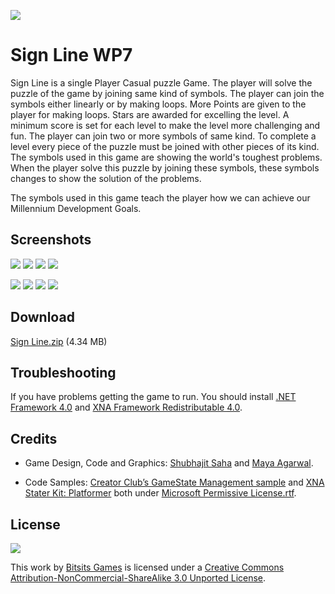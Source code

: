 ![](https://github.com/Bitsits/Sign-Line-Assets/raw/master/Windows%20Phone%20App/Sign%20Line%20Mobile%20Small.png)

Sign Line WP7
===
Sign Line is a single Player Casual puzzle Game. The player will solve the puzzle of the game by joining same kind of symbols. The player can join the symbols either linearly or by making loops. More Points are given to the player for making loops. Stars are awarded for excelling the level. A minimum score is set for each level to make the level more challenging and fun. The player can join two or more symbols of same kind. To complete a level every piece of the puzzle must be joined with other pieces of its kind. The symbols used in this game are showing the world's toughest problems. When the player solve this puzzle by joining these symbols, these symbols changes to show the solution of the problems.

The symbols used in this game teach the player how we can achieve our Millennium Development Goals.

Screenshots
---
![](https://github.com/Bitsits/Sign-Line-Assets/raw/master/Windows%20Phone%20App/Sign%20Line%20Screenshot%201.png)
![](https://github.com/Bitsits/Sign-Line-Assets/raw/master/Windows%20Phone%20App/Sign%20Line%20Screenshot%202.png)
![](https://github.com/Bitsits/Sign-Line-Assets/raw/master/Windows%20Phone%20App/Sign%20Line%20Screenshot%203.png)
![](https://github.com/Bitsits/Sign-Line-Assets/raw/master/Windows%20Phone%20App/Sign%20Line%20Screenshot%204.png)

![](https://github.com/Bitsits/Sign-Line-Assets/raw/master/Windows%20Phone%20App/Sign%20Line%20Screenshot%205.png)
![](https://github.com/Bitsits/Sign-Line-Assets/raw/master/Windows%20Phone%20App/Sign%20Line%20Screenshot%206.png)
![](https://github.com/Bitsits/Sign-Line-Assets/raw/master/Windows%20Phone%20App/Sign%20Line%20Screenshot%207.png)
![](https://github.com/Bitsits/Sign-Line-Assets/raw/master/Windows%20Phone%20App/Sign%20Line%20Screenshot%208.png)

Download
---
[Sign Line.zip][zip] (4.34 MB)

Troubleshooting
---
If you have problems getting the game to run. You should install [.NET Framework 4.0] and [XNA Framework Redistributable 4.0].

Credits
---
- Game Design, Code and Graphics: [Shubhajit Saha] and [Maya Agarwal].

- Code Samples: [Creator Club’s GameState Management sample] and [XNA Stater Kit: Platformer] both under [Microsoft Permissive License.rtf].

License
---
![](https://github.com/Bitsits/Sign-Line-Assets/raw/master/Blog/cc.png)

This work by [Bitsits Games] is licensed under a [Creative Commons Attribution-NonCommercial-ShareAlike 3.0 Unported License].

[.NET Framework 4.0]: http://www.microsoft.com/en-in/download/details.aspx?id=17718
[XNA Framework Redistributable 4.0]: http://www.microsoft.com/en-in/download/details.aspx?id=20914

[Creator Club’s GameState Management sample]: http://creators.xna.com/en-US/samples/gamestatemanagement
[XNA Stater Kit: Platformer]: http://msdn.microsoft.com/en-us/library/dd254918.aspx
[Microsoft Permissive License.rtf]: http://creators.xna.com/downloads/?id=15

[Creative Commons Attribution-NonCommercial-ShareAlike 3.0 Unported License]:http://creativecommons.org/licenses/by-nc-sa/3.0/

[Bitsits Games]: https://bitsits.blogspot.com
[Shubhajit Saha]: https://suvozit.blogspot.com
[Maya Agarwal]: https://mayaagarwal.blogspot.com

[zip]: https://github.com/Bitsits/Sign-Line-Assets/raw/master/Sign%20Line.zip
